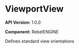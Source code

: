# ViewportView

**API Version:** 1.0.0

**Component:** RebelENGINE

Defines standard view orientations

